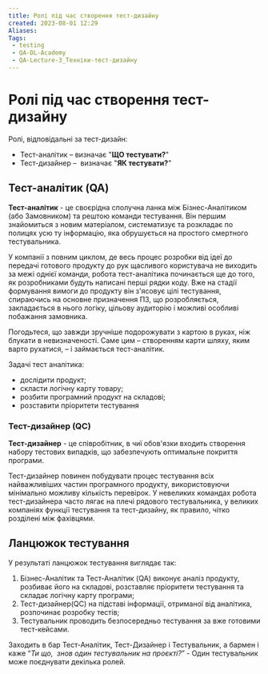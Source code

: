```yaml
---
title: Ролі під час створення тест-дизайну
created: 2023-08-01 12:29
Aliases:
Tags: 
 - testing
 - QA-DL-Academy
 - QA-Lecture-3_Техніки-тест-дизайну
---
```


# Ролі під час створення тест-дизайну

Ролі, відповідальні за тест-дизайн:
- Тест-аналітик – визначає "**ЩО тестувати?**"
- Тест-дизайнер –  визначає "**ЯК тестувати?**"

## Тест-аналітик (QA)

**Тест-аналітик** - це своєрідна сполучна ланка між Бізнес-Аналітиком (або Замовником) та рештою команди тестування. Він першим знайомиться з новим матеріалом, систематизує та розкладає по полицях усю ту інформацію, яка обрушується на простого смертного тестувальника.

У компанії з повним циклом, де весь процес розробки від ідеї до передачі готового продукту до рук щасливого користувача не виходить за межі однієї команди, робота тест-аналітика починається ще до того, як розробниками будуть написані перші рядки коду. Вже на стадії формування вимоги до продукту він з'ясовує цілі тестування, спираючись на основне призначення ПЗ, що розробляється, закладається в нього логіку, цільову аудиторію і можливі особливі побажання замовника. 

Погодьтеся, що завжди зручніше подорожувати з картою в руках, ніж блукати в невизначеності. Саме цим – створенням карти шляху, яким варто рухатися, – і займається тест-аналітик.

Задачі тест аналітика:
- дослідити продукт; 
- скласти логічну карту товару;
- розбити програмний продукт на складові;
- розставити пріоритети тестування

### Тест-дизайнер (QC)

**Тест-дизайнер** - це співробітник, в чиї обов'язки входить створення набору тестових випадків, що забезпечують оптимальне покриття програми.

Тест-дизайнер повинен побудувати процес тестування всіх найважливіших частин програмного продукту, використовуючи мінімально можливу кількість перевірок. У невеликих командах робота тест-дизайнера часто лягає на плечі рядового тестувальника, у великих компаніях функції тестування та тест-дизайну, як правило, чітко розділені між фахівцями.

## Ланцюжок тестування

У результаті ланцюжок тестування виглядає так:

1. Бізнес-Аналітик та Тест-Аналітик (QA) виконує аналіз продукту, розбиває його на складові, розставляє пріоритети тестування та складає логічну карту програми;
2. Тест-дизайнер(QC) на підставі інформації, отриманої від аналітика, розпочинає розробку тестів;
3. Тестувальник проводить безпосередньо тестування за вже готовими тест-кейсами.

Заходить в бар Тест-Аналітик, Тест-Дизайнер і Тестувальник, а бармен і каже “_Ти що,  знов один тестувальник на проєкті?_” - Один тестувальник може поєднувати декілька ролей.